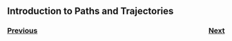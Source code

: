 ## Introduction to Paths and Trajectories

<h3><span style="float:left">
<a href="../Motion/intro">Previous</a></span>
<span style="float:right">
<a href="../Vision/intro">Next</a></span></h3>
